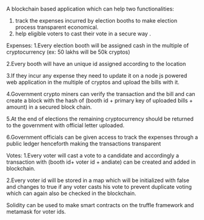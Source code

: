 A blockchain based application which can help two functionalities:
1. track the expenses incurred by election booths to make election
process transparent economical.
2. help eligible voters to cast their vote in a secure way .

Expenses:
1.Every election booth will be assigned cash in the multiple of
cryptocurrency (ex: 50 lakhs will be 50k cryptos)

2.Every booth will have an unique id assigned according to the location

3.If they incur any expense they need to update it on a  node js
powered web application in the multiple of cryptos and upload the
bills with it.

4.Government crypto miners can verify the transaction and the bill and
can create a block with the hash of (booth id + primary key of
uploaded bills + amount) in a secured block chain.

5.At the end of elections the remaining cryptocurrency should be
returned to the government with official letter uploaded.

6.Government officials can be given access to track  the expenses
through a public ledger henceforth making the transactions transparent

Votes:
1.Every voter will cast a vote to a candidate and accordingly a
transaction with (booth id+ voter id + andiate) can be created and
added in blockchain.

2.Every voter id will be stored in a map which will be initialized
with false and changes to true if any voter casts his vote to prevent
duplicate voting which can again also be checked in the blockchain.

Solidity can be used to make smart contracts on the truffle framework
and metamask for voter ids.

